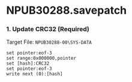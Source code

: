 # NPUB30288.savepatch

### 1. Update CRC32 (Required)

Target File: `NPUB30288-00\SYS-DATA`

```
set pointer:eof-3
set range:0x000000,pointer
set [hash]:CRC32
set pointer:eof-3
write next (0):[hash]
```

